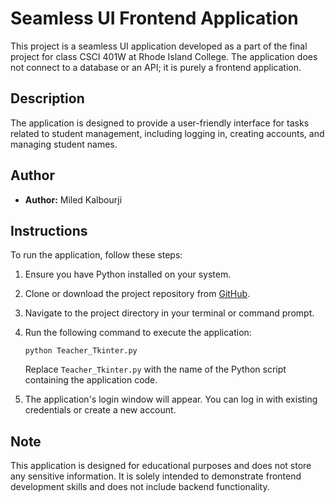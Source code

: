 
# Seamless UI Frontend Application

This project is a seamless UI application developed as a part of the final project for class CSCI 401W at Rhode Island College. The application does not connect to a database or an API; it is purely a frontend application.

## Description

The application is designed to provide a user-friendly interface for tasks related to student management, including logging in, creating accounts, and managing student names.

## Author

- **Author:** Miled Kalbourji

## Instructions

To run the application, follow these steps:

1. Ensure you have Python installed on your system.
2. Clone or download the project repository from [GitHub](https://github.com/MiledKalbourji/FrontEnd).
3. Navigate to the project directory in your terminal or command prompt.
4. Run the following command to execute the application:

    ```
    python Teacher_Tkinter.py
    ```

   Replace `Teacher_Tkinter.py` with the name of the Python script containing the application code.

5. The application's login window will appear. You can log in with existing credentials or create a new account.

## Note

This application is designed for educational purposes and does not store any sensitive information. It is solely intended to demonstrate frontend development skills and does not include backend functionality.
